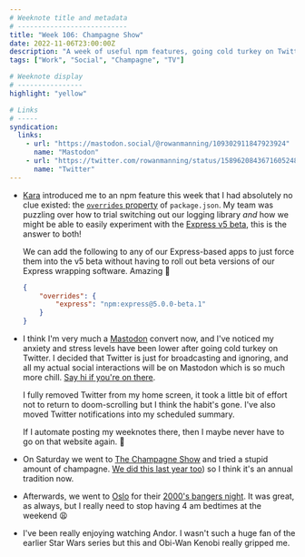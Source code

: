 ```yaml
---
# Weeknote title and metadata
# ---------------------------
title: "Week 106: Champagne Show"
date: 2022-11-06T23:00:00Z
description: "A week of useful npm features, going cold turkey on Twitter, enjoying Mastodon, drinking a lot of champagne, and dancing to 2000's bangers until 4 am."
tags: ["Work", "Social", "Champagne", "TV"]

# Weeknote display
# ----------------
highlight: "yellow"

# Links
# -----
syndication:
  links:
    - url: "https://mastodon.social/@rowanmanning/109302911847923924"
      name: "Mastodon"
    - url: "https://twitter.com/rowanmanning/status/1589620843671605248"
      name: "Twitter"
---
```


  * [Kara](https://ghost.computer/) introduced me to an npm feature this week that I had absolutely no clue existed: the [`overrides` property](https://docs.npmjs.com/cli/v8/configuring-npm/package-json#overrides) of `package.json`. My team was puzzling over how to trial switching out our logging library _and_ how we might be able to easily experiment with the [Express v5 beta](https://expressjs.com/en/guide/migrating-5.html), this is the answer to both!

    We can add the following to any of our Express-based apps to just force them into the v5 beta without having to roll out beta versions of our Express wrapping software. Amazing :clap:

    ```json
    {
        "overrides": {
            "express": "npm:express@5.0.0-beta.1"
        }
    }
    ```

  * I think I'm very much a [Mastodon](https://joinmastodon.org/) convert now, and I've noticed my anxiety and stress levels have been lower after going cold turkey on Twitter. I decided that Twitter is just for broadcasting and ignoring, and all my actual social interactions will be on Mastodon which is so much more chill. [Say hi if you're on there](https://hachyderm.io/@rowan).

    I fully removed Twitter from my home screen, it took a little bit of effort not to return to doom-scrolling but I think the habit's gone. I've also moved Twitter notifications into my scheduled summary.

    If I automate posting my weeknotes there, then I maybe never have to go on that website again. :thinking:

  * On Saturday we went to [The Champagne Show](https://champagneshow.com/london/) and tried a stupid amount of champagne. [We did  this last year too](/weeknotes/53/)) so I think it's an annual tradition now.

  * Afterwards, we went to [Oslo](https://www.oslohackney.com/) for their [2000's bangers night](https://www.oslohackney.com/club-nights/shameless/). It was great, as always, but I really need to stop having 4 am bedtimes at the weekend :weary:

  * I've been really enjoying watching Andor. I wasn't such a huge fan of the earlier Star Wars series but this and Obi-Wan Kenobi really gripped me.
